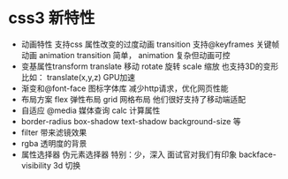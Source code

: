 # css3 新特性

- 动画特性
  支持css 属性改变的过度动画 transition
  支持@keyframes 关键帧动画 animation
  transition 简单， animation 复杂但动画可控
- 变基属性transform 
  translate 移动 rotate 旋转 scale 缩放
  也支持3D的变形 比如： translate(x,y,z) GPU加速 
- 渐变和@font-face 图标字体库 减少http请求，优化网页性能
- 布局方案 flex 弹性布局 grid 网格布局 他们很好支持了移动端适配
- 自适应 
 @media 媒体查询 calc 计算属性 
- border-radius box-shadow  text-shadow background-size 等
- filter 带来滤镜效果
- rgba 透明度的背景
- 属性选择器 伪元素选择器
特别：少，深入 面试官对我们有印象
  backface-visibility 3d 切换

  

